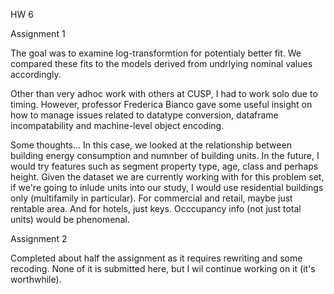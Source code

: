 
HW 6

Assignment 1

The goal was to examine log-transformtion for potentialy better fit.  We compared these fits to the models derived from
undrlying nominal values accordingly.

Other than very adhoc work with others at CUSP, I had to work solo due to timing.  However, professor Frederica Bianco
gave some useful insight on how to manage issues related to datatype conversion, dataframe incompatability and machine-level
object encoding.

Some thoughts... In this case, we looked at the relationship between building energy consumption and numnber of building units.  In
the future, I would try features such as segment property type, age, class and perhaps height.  Given the dataset we are currently
working with for this problem set, if we're going to inlude units into our study, I would use residential buildings only
(multifamily in particular).  For commercial and retail, maybe just rentable area.  And for hotels, just keys.  Occcupancy info
(not just total units) would be phenomenal.

Assignment 2

Completed about half the assignment as it requires rewriting and some recoding.  None of it is submitted here,
but I wil continue working on it (it's worthwhile).
